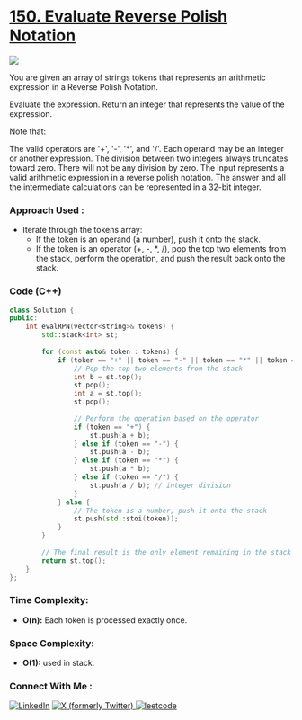 # [150. Evaluate Reverse Polish Notation](https://leetcode.com/problems/evaluate-reverse-polish-notation/description/)

![](https://badgen.net/badge/Level/Medium/yellow)

You are given an array of strings tokens that represents an arithmetic expression in a Reverse Polish Notation.

Evaluate the expression. Return an integer that represents the value of the expression.

Note that:

The valid operators are '+', '-', '*', and '/'.
Each operand may be an integer or another expression.
The division between two integers always truncates toward zero.
There will not be any division by zero.
The input represents a valid arithmetic expression in a reverse polish notation.
The answer and all the intermediate calculations can be represented in a 32-bit integer.

### Approach Used :

-   Iterate through the tokens array:
    -   If the token is an operand (a number), push it onto the stack.
    -   If the token is an operator (+, -, *, /), pop the top two elements from the stack, perform the operation, and push the result back onto the stack.

### Code (C++)

```cpp
class Solution {
public:
    int evalRPN(vector<string>& tokens) {
        std::stack<int> st;
        
        for (const auto& token : tokens) {
            if (token == "+" || token == "-" || token == "*" || token == "/") {
                // Pop the top two elements from the stack
                int b = st.top();
                st.pop();
                int a = st.top();
                st.pop();
                
                // Perform the operation based on the operator
                if (token == "+") {
                    st.push(a + b);
                } else if (token == "-") {
                    st.push(a - b);
                } else if (token == "*") {
                    st.push(a * b);
                } else if (token == "/") {
                    st.push(a / b); // integer division
                }
            } else {
                // The token is a number, push it onto the stack
                st.push(std::stoi(token));
            }
        }
        
        // The final result is the only element remaining in the stack
        return st.top();
    }
};
```

### Time Complexity:
- **O(n):** Each token is processed exactly once.

### Space Complexity:
- **O(1):** used in stack.

### Connect With Me : 

<a href="https://www.linkedin.com/in/shivam-ray-b4306524a/" target="_blank"><img src="https://img.shields.io/badge/LinkedIn-0077B5?style=for-the-badge&logo=linkedin&logoColor=white" alt="LinkedIn"></a>
<a href="https://x.com/rai_shivam11/" target="_blank"><img src="https://img.shields.io/badge/Twitter-1DA1F2?style=for-the-badge&logo=twitter&logoColor=white" alt="X (formerly Twitter)">
</a>
<a href="https://leetcode.com/u/shrunited0702/" target="_blank"><img src="https://img.shields.io/badge/LeetCode-000000?style=for-the-badge&logo=LeetCode&logoColor=#d16c06" alt="leetcode">
</a>